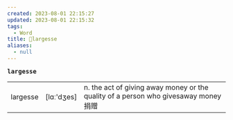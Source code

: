 ```yaml
---
created: 2023-08-01 22:15:27
updated: 2023-08-01 22:15:32
tags:
  - Word
title: 📖largesse
aliases:
  - null
---
```


<pre><strong>largesse</strong></pre>
|   |   |   |
|---|---|---|
|largesse|[lɑː'dʒes]|n. the act of giving away money or the quality of a person who givesaway money 捐赠|